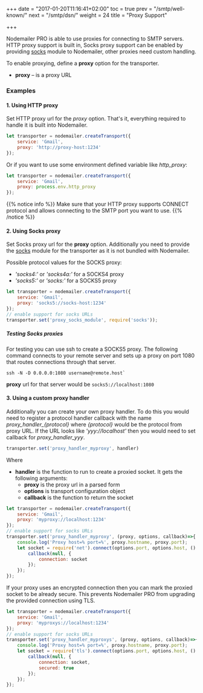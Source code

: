 +++
date = "2017-01-20T11:16:41+02:00"
toc = true
prev = "/smtp/well-known/"
next = "/smtp/dsn/"
weight = 24
title = "Proxy Support"

+++

Nodemailer PRO is able to use proxies for connecting to SMTP servers. HTTP proxy support is built in, Socks proxy support can be enabled by providing [socks](https://www.npmjs.com/package/socks) module to Nodemailer, other proxies need custom handling.

To enable proxying, define a **proxy** option for the transporter.

- **proxy** – is a proxy URL

### Examples

#### 1\. Using HTTP proxy

Set HTTP proxy url for the _proxy_ option. That's it, everything required to handle it is built into Nodemailer.

```javascript
let transporter = nodemailer.createTransport({
    service: 'Gmail',
    proxy: 'http://proxy-host:1234'
});
```

Or if you want to use some environment defined variable like *http_proxy*:

```javascript
let transporter = nodemailer.createTransport({
    service: 'Gmail',
    proxy: process.env.http_proxy
});
```

{{% notice info %}}
Make sure that your HTTP proxy supports CONNECT protocol and allows connecting to the SMTP port you want to use.
{{% /notice %}}

#### 2\. Using Socks proxy

Set Socks proxy url for the **proxy** option. Additionally you need to provide the [socks](https://www.npmjs.com/package/socks) module for the transporter as it is not bundled with Nodemailer.

Possible protocol values for the SOCKS proxy:

  * *'socks4:'* or *'socks4a:'* for a SOCKS4 proxy
  * *'socks5:'* or *'socks:'* for a SOCKS5 proxy

```javascript
let transporter = nodemailer.createTransport({
    service: 'Gmail',
    proxy: 'socks5://socks-host:1234'
});
// enable support for socks URLs
transporter.set('proxy_socks_module', require('socks'));
```

##### Testing Socks proxies

For testing you can use ssh to create a SOCKS5 proxy. The following command connects to your remote server and sets up a proxy on port 1080 that routes connections through that server.

```
ssh -N -D 0.0.0.0:1080 username@remote.host`
```

**proxy** url for that server would be `socks5://localhost:1080`

#### 3\. Using a custom proxy handler

Additionally you can create your own proxy handler. To do this you would need to register a protocol handler callback with the name *proxy\_handler\_{protocol}* where *{protocol}* would be the protocol from proxy URL. If the URL looks like *'yyy://localhost'* then you would need to set callback for *proxy\_handler\_yyy*.

```javascript
transporter.set('proxy_handler_myproxy', handler)
```

Where

  * **handler** is the function to run to create a proxied socket. It gets the following arguments:
    * **proxy** is the proxy url in a parsed form
    * **options** is transport configuration object
    * **callback** is the function to return the socket

```javascript
let transporter = nodemailer.createTransport({
    service: 'Gmail',
    proxy: 'myproxy://localhost:1234'
});
// enable support for socks URLs
transporter.set('proxy_handler_myproxy', (proxy, options, callback)=>{
    console.log('Proxy host=% port=%', proxy.hostname, proxy.port);
    let socket = require('net').connect(options.port, options.host, () => {
        callback(null, {
            connection: socket
        });
    });
});
```

If your proxy uses an encrypted connection then you can mark the proxied socket to be already secure. This prevents Nodemailer PRO from upgrading the provided connection using TLS.

```javascript
let transporter = nodemailer.createTransport({
    service: 'Gmail',
    proxy: 'myproxys://localhost:1234'
});
// enable support for socks URLs
transporter.set('proxy_handler_myproxys', (proxy, options, callback)=>{
    console.log('Proxy host=% port=%', proxy.hostname, proxy.port);
    let socket = require('tls').connect(options.port, options.host, () => {
        callback(null, {
            connection: socket,
            secured: true
        });
    });
});
```
